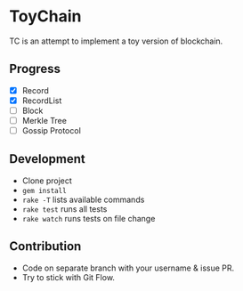 # ToyChain

TC is an attempt to implement a toy version of blockchain.

## Progress

- [x] Record
- [x] RecordList
- [ ] Block
- [ ] Merkle Tree
- [ ] Gossip Protocol

## Development

- Clone project
- `gem install`
- `rake -T` lists available commands
- `rake test` runs all tests
- `rake watch` runs tests on file change

## Contribution

- Code on separate branch with your username & issue PR.
- Try to stick with Git Flow.
